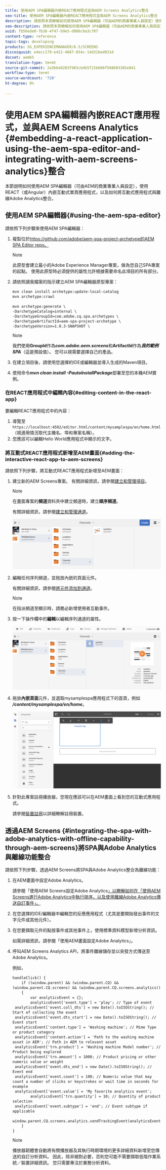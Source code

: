 ```yaml
---
title: 使用AEM SPA編輯器內嵌REACT應用程式並與AEM Screens Analytics整合
seo-title: 使用AEM SPA編輯器內嵌REACT應用程式並與AEM Screens Analytics整合
description: 請依照本頁瞭解如何使用AEM SPA編輯器（可由AEM的商業專業人員設定）使用REACT（或Angular）內嵌互動式單頁應用程式，以及如何將互動式應用程式與離線Adobe Analytics整合。
seo-description: 請依照本頁瞭解如何使用AEM SPA編輯器（可由AEM的商業專業人員設定）使用REACT（或Angular）內嵌互動式單頁應用程式，以及如何將互動式應用程式與離線Adobe Analytics整合。
uuid: fb56ede0-7b36-4f47-b9e5-d806c9a3c707
content-type: reference
topic-tags: developing
products: SG_EXPERIENCEMANAGER/6.5/SCREENS
discoiquuid: e4ecc179-e421-4687-854c-14d31bed031d
docset: aem65
translation-type: tm+mt
source-git-commit: 2a3bbdd283f983cbdb5f21b606f508603385e041
workflow-type: tm+mt
source-wordcount: '720'
ht-degree: 0%

---
```



# 使用AEM SPA編輯器內嵌REACT應用程式，並與AEM Screens Analytics {#embedding-a-react-application-using-the-aem-spa-editor-and-integrating-with-aem-screens-analytics}整合

本節說明如何使用AEM SPA編輯器（可由AEM的商業專業人員設定），使用REACT（或Angular）內嵌互動式單頁應用程式，以及如何將互動式應用程式與離線Adobe Analytics整合。

## 使用AEM SPA編輯器{#using-the-aem-spa-editor}

請依照下列步驟來使用AEM SPA編輯器：

1. 複製位於[https://github.com/adobe/aem-spa-project-archetype的AEM SPA Editor repo。](https://github.com/adobe/aem-spa-project-archetype)

   >[!NOTE]
   >
   >此原型會建立最小的Adobe Experience Manager專案，做為您自己SPA專案的起點。 使用此原型時必須提供的屬性允許根據需要命名此項目的所有部分。

1. 請依照讀我檔案的指示建立AEM SPA編輯器原型專案：

   ```
   mvn clean install archetype:update-local-catalog
   mvn archetype:crawl
   
   mvn archetype:generate \
   -DarchetypeCatalog=internal \
   -DarchetypeGroupId=com.adobe.cq.spa.archetypes \
   -DarchetypeArtifactId=aem-spa-project-archetype \
   -DarchetypeVersion=1.0.3-SNAPSHOT \
   ```

   >[!NOTE]
   >
   >我們使用&#x200B;**GroupId**&#x200B;作為&#x200B;***com.adobe.aem.screens***&#x200B;和&#x200B;**ArtifactId**&#x200B;作為&#x200B;***我的範例SPA***（這是預設值）。 您可以視需要選擇自己的產品。

1. 在建立項目後，請使用您選擇的IDE或編輯器並導入生成的Maven項目。
1. 使用命令&#x200B;***mvn clean install -PautoInstallPackage***&#x200B;部署至您的本機AEM實例。

### 在REACT應用程式中編輯內容{#editing-content-in-the-react-app}

要編輯REACT應用程式中的內容：

1. 導覽至`https://localhost:4502/editor.html/content/mysamplespa/en/home.html`（視適用情況取代主機名、埠和專案名稱）。
1. 您應該可以編輯Hello World應用程式中顯示的文字。

### 將互動式REACT應用程式新增至AEM畫面{#adding-the-interactive-react-app-to-aem-screens}

請依照下列步驟，將互動式REACT應用程式新增至AEM畫面：

1. 建立新的AEM Screens專案。 有關詳細資訊，請參閱[建立和管理項目](creating-a-screens-project.md)。

   >[!NOTE]
   >
   >在畫面專案的&#x200B;**頻道**&#x200B;資料夾中建立頻道時，建立&#x200B;**順序頻道**。
   >
   >
   >有關詳細資訊，請參閱[建立和管理通道](managing-channels.md)。

   ![screen_shot_2019-02-15at100330am](assets/screen_shot_2019-02-15at100330am.png)

1. 編輯任何序列頻道，並拖放內嵌的頁面元件。

   有關詳細資訊，請參閱[將元件添加到通道](adding-components-to-a-channel.md)。

   >[!NOTE]
   >
   >在指派頻道至顯示時，請務必新增使用者互動事件。

1. 按一下操作欄中的&#x200B;**編輯**&#x200B;以編輯序列通道的屬性。

   ![screen_shot_2019-02-15at100555am](assets/screen_shot_2019-02-15at100555am.png)

1. 拖放&#x200B;**內嵌頁面**&#x200B;元件，並選取mysamplespa應用程式下的首頁，例如&#x200B;***/content/mysamplespa/en/home***。

   ![screen_shot_2019-02-15at101104am](assets/screen_shot_2019-02-15at101104am.png)

1. 針對此專案註冊播放器，您現在應該可以在AEM畫面上看到您的互動式應用程式。

   請參閱[裝置註冊](device-registration.md)以詳細瞭解註冊裝置。

## 透過AEM Screens {#integrating-the-spa-with-adobe-analytics-with-offline-capability-through-aem-screens}將SPA與Adobe Analytics與離線功能整合

請依照下列步驟，透過AEM Screens將SPA與Adobe Analytics整合為離線功能：

1. 在AEM畫面中設定Adobe Analytics。

   請參閱「使用AEM Screens設定Adobe Analytics[」以瞭解如何在「使用AEM Screens進行Adobe Analytics中執行排序，以及使用離線Adobe Analytics傳送自訂事件」。](configuring-adobe-analytics-aem-screens.md)

1. 在您選擇的IDE/編輯器中編輯您的反應應用程式（尤其是要開始發出事件的文字元件或其他元件）。
1. 在您要擷取元件的點按事件或其他事件上，使用標準資料模型新增分析資訊。

   如需詳細資訊，請參閱「使用AEM畫面設定Adobe Analytics」。[](configuring-adobe-analytics-aem-screens.md)

1. 呼叫AEM Screens Analytics API，將事件離線儲存並以突發方式傳送至Adobe Analytics。

   例如，

   ```
   handleClick() {
       if ((window.parent) && (window.parent.CQ) && (window.parent.CQ.screens) && (window.parent.CQ.screens.analytics))
       {
           var analyticsEvent = {};
           analyticsEvent['event.type'] = 'play'; // Type of event
    analyticsEvent['event.coll_dts'] = new Date().toISOString(); // Start of collecting the event
    analyticsEvent['event.dts_start'] = new Date().toISOString(); // Event start
    analyticsEvent['content.type'] = 'Washing machine'; // Mime Type or product category
    analyticsEvent['content.action'] = 'Path to the washing machine asset in AEM'; // Path in AEM to relevant asset
    analyticsEvent['trn.product'] = 'Washing machine Model number'; // Product being explored
    analyticsEvent['trn.amount'] = 1000; // Product pricing or other numeric value or weight
    analyticsEvent['event.dts_end'] = new Date().toISOString(); // Event end
    analyticsEvent['event.count'] = 100; // Numeric value that may count a number of clicks or keystrokes or wait time in seconds for example
    analyticsEvent['event.value'] = 'My favorite analytics event';
           analyticsEvent['trn.quantity'] = 10; // Quantity of product selection
    analyticsEvent['event.subtype'] = 'end'; // Event subtype if applicable
    window.parent.CQ.screens.analytics.sendTrackingEvent(analyticsEvent);
       }
   }
   ```

   >[!NOTE]
   >
   >播放器韌體會自動將有關播放器及其執行時期環境的更多詳細資料新增至您傳送的自訂分析資料。 因此，除非絕對必要，否則您可能不需要擷取低階作業系統／裝置詳細資訊。 您只需要專注於業務分析資料。

